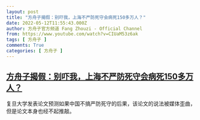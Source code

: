 ```yaml
---
layout: post
title: "方舟子揭假：别吓我，上海不严防死守会病死150多万人？"
date: 2022-05-12T11:55:43.000Z
author: 方舟子官方频道 Fang Zhouzi - Official Channel
from: https://www.youtube.com/watch?v=CIUaM53z6ak
tags: [ 方舟子 ]
comments: True
categories: [ 方舟子 ]
---
```

<!--1652356543000-->
[方舟子揭假：别吓我，上海不严防死守会病死150多万人？](https://www.youtube.com/watch?v=CIUaM53z6ak)
------

<div>
复旦大学发表论文预测如果中国不搞严防死守的后果，该论文的说法被媒体歪曲，但是论文本身也经不起推敲。
</div>

